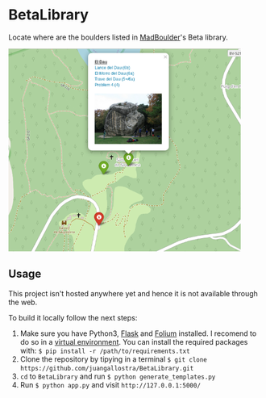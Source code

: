 # BetaLibrary
Locate where are the boulders listed in [MadBoulder](https://www.youtube.com/channel/UCX9ok0rHnvnENLSK7jdnXxA)'s Beta library.

<img src="/extras/preview.png" width="461" height="402">

## Usage
This project isn't hosted anywhere yet and hence it is not available through the web.

To build it locally follow the next steps: 
1. Make sure you have Python3, [Flask](http://flask.pocoo.org/) and [Folium](https://python-visualization.github.io/folium/) installed. I recomend to do so in a [virtual environment](https://virtualenv.pypa.io/en/latest/). You can install the required packages with: `$ pip install -r /path/to/requirements.txt`
2. Clone the repository by tipying in a terminal `$ git clone https://github.com/juangallostra/BetaLibrary.git`
3. `cd` to `BetaLibrary` and run `$ python generate_templates.py`
4. Run `$ python app.py` and visit `http://127.0.0.1:5000/`
